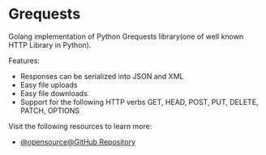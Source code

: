 # Grequests

Golang implementation of Python Grequests library(one of well known HTTP Library in Python).

Features:

- Responses can be serialized into JSON and XML
- Easy file uploads
- Easy file downloads
- Support for the following HTTP verbs GET, HEAD, POST, PUT, DELETE, PATCH, OPTIONS

Visit the following resources to learn more:

- [@opensource@GitHub Repository](https://github.com/levigross/grequests)
